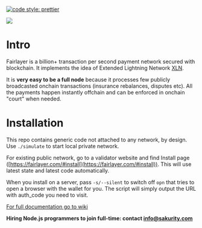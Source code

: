 [![code style: prettier](https://img.shields.io/badge/code_style-prettier-ff69b4.svg?style=flat-square)](https://github.com/prettier/prettier)

<img src='/wallet/img/shot.png' />

# Intro

Fairlayer is a billion+ transaction per second payment network secured with blockchain. It implements the idea of Extended Lightning Network [XLN](https://medium.com/fairlayer/xln-extended-lightning-network-80fa7acf80f3).

It is **very easy to be a full node** because it processes few publicly broadcasted onchain transactions (insurance rebalances, disputes etc). All the payments happen instantly offchain and can be enforced in onchain "court" when needed.

# Installation

This repo contains generic code not attached to any network, by design. Use `./simulate` to start local private network.

For existing public network, go to a validator website and find Install page ([https://fairlayer.com/#install](https://fairlayer.com/#install)). This will use latest state and latest code automatically.

When you install on a server, pass `-s/--silent` to switch off `opn` that tries to open a browser with the wallet for you. The script will simply output the URL with auth_code you need to visit.

[For full documentation go to wiki](https://github.com/fairlayer/wiki)

**Hiring Node.js programmers to join full-time: contact info@sakurity.com**

